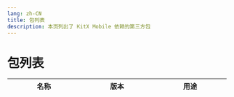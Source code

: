 ```yaml
---
lang: zh-CN
title: 包列表
description: 本页列出了 KitX Mobile 依赖的第三方包
---
```


<script setup>
import { h } from 'vue'

var icon_url = "https://shields.io/pub/v/";
var pub_url = "https://pub.flutter-io.cn/packages/";

const L = (props, _) => h(
    'tr',
    [
        h(
            'td',
            [
                h("a", {href: pub_url + props.n}, props.n)
            ]
        ),
        h(
            'td',
            [
                props.v,
                // h("br"),
                // h("a", {href: pub_url + props.n}, h("img", {src: icon_url + props.n + "?label=", alt: props.v}))
            ]
        ),
        h('td', props.u),
    ]
)
</script>

# 包列表

<table style="width: 100%; display: table;">
    <thead>
        <tr>
            <th>名称</th>
            <th>版本</th>
            <th>用途</th>
        </tr>
    </thead>
    <tbody>
        <!--Warn: Below contents are auto generated, don't touch it !-->
        <!--Begin PackagesTable-->
        <L n="badges" v="^3.1.2" u="A package for creating badges. Badges can be used for an additional marker for any widget, e.g. show a number of items in a shopping cart." />
        <L n="battery_plus" v="^5.0.3" u="Flutter plugin for accessing information about the battery state(full, charging, discharging)." />
        <L n="community_material_icon" v="^5.9.55" u="A community material design icon flutter packages based on https://materialdesignicons.com/" />
        <L n="concentric_transition" v="^1.0.3" u="Concentric Transition effect. Useful for onboarding, page transitions etc." />
        <L n="connectivity_plus" v="^5.0.2" u="Flutter plugin for discovering the state of the network (WiFi & mobile/cellular) connectivity on Android and iOS." />
        <L n="crypto" v="^3.0.3" u="Implementations of SHA, MD5, and HMAC cryptographic functions." />
        <L n="device_info_plus" v="^9.1.1" u="Flutter plugin providing detailed information about the device (make, model, etc.), and Android or iOS version the app is running on." />
        <L n="f_logs" v="^2.0.1" u="FLog provides quick &amp; simple logging solution. All logs are saved to the DB which can then be exported in files." />
        <L n="flutter" v="^3.0.0" u="Visit flutter.io to get started." />
        <L n="flutter_blue_plus" v="^1.31.15" u="Flutter plugin for connecting and communicationg with Bluetooth Low Energy devices, on Android, iOS, and MacOS." />
        <L n="flutter_chat_ui" v="^1.6.12" u="Actively maintained, community-driven chat UI implementation with an optional Firebase BaaS.
" />
        <L n="get" v="^4.6.6" u="Open screens/snackbars/dialogs without context, manage states and inject dependencies easily with GetX." />
        <L n="kitx_shared_dart" v="^3.24.10+6829-patch-1" u="A port of KitX.Shared in dart" />
        <L n="network_info_plus" v="^4.1.0" u="Flutter plugin for discovering information (e.g. WiFi details) of the network." />
        <L n="package_info_plus" v="^5.0.1" u="Flutter plugin for querying information about the application package, such as CFBundleVersion on iOS or versionCode on Android." />
        <L n="permission_handler" v="^11.3.0" u="Permission plugin for Flutter. This plugin provides a cross-platform (iOS, Android) API to request and check permissions." />
        <L n="sensors_plus" v="^4.0.2" u="Flutter plugin for accessing accelerometer, gyroscope, and magnetometer sensors." />
        <L n="shared_preferences" v="^2.2.2" u="Flutter plugin for reading and writing simple key-value pairs. Wraps NSUserDefaults on iOS and SharedPreferences on Android." />
        <L n="sliding_up_panel" v="^2.0.0+1" u="A draggable Flutter widget that makes implementing a SlidingUpPanel much easier!" />
        <L n="url_launcher" v="^6.2.4" u="Flutter plugin for launching a URL. Supports web, phone, SMS, and email schemes." />
        <L n="vibration" v="^1.8.4" u="A plugin for handling Vibration API on iOS, Android, and web." />
        <L n="wakelock_plus" v="^1.1.4" u="Plugin that allows you to keep the device screen awake, i.e. prevent the screen from sleeping on Android, iOS, macOS, Windows, Linux, and web." />
        <!--End PackagesTable-->
    </tbody>
</table>
